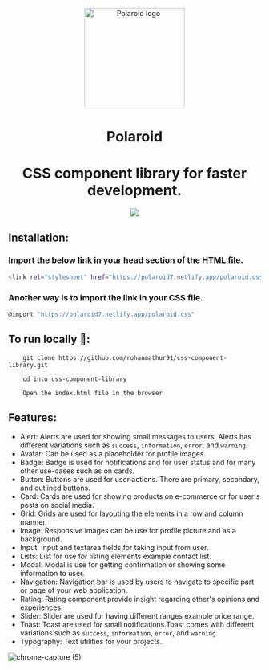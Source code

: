 <p align="center">
    <img width="200" height="200" src="https://user-images.githubusercontent.com/61556757/154894674-533890f1-b834-4332-af24-7f1d82d54ddf.svg" alt="Polaroid logo">
</p>
<h1 align="center">Polaroid</h1>

<h1 align="center">CSS component library for faster development.</h1>

<p align="center">
  <img src="https://api.netlify.com/api/v1/badges/17b53658-ec99-4ef9-843a-756f93ccf7c1/deploy-status">
</p>

## Installation:

### Import the below link in your head section of the HTML file.
```bash
<link rel="stylesheet" href="https://polaroid7.netlify.app/polaroid.css"/>
```

### Another way is to import the link in your CSS file.
```bash
@import "https://polaroid7.netlify.app/polaroid.css"
```

## To run locally 🚀:

```
    git clone https://github.com/rohanmathur91/css-component-library.git
```
```
    cd into css-component-library
```
```
    Open the index.html file in the browser
```
    

## Features:

- Alert: Alerts are used for showing small messages to users. Alerts has different variations such as `success`, `information`, `error`, and `warning`.
- Avatar: Can be used as a placeholder for profile images.
- Badge: Badge is used for notifications and for user status and for many other use-cases such as on cards.
- Button: Buttons are used for user actions. There are primary, secondary, and outlined buttons.
- Card: Cards are used for showing products on e-commerce or for user's posts on social media. 
- Grid: Grids are used for layouting the elements in a row and column manner.
- Image: Responsive images can be use for profile picture and as a background.
- Input: Input and textarea fields for taking input from user.
- Lists: List for use for listing elements example contact list.
- Modal: Modal is use for getting confirmation or showing some information to user.
- Navigation: Navigation bar is used by users to navigate to specific part or page of your web application.
- Rating: Rating component provide insight regarding other's opinions and experiences.
- Slider: Slider are used for having different ranges example price range.
- Toast: Toast are used for small notifications.Toast comes with different variations such as `success`, `information`, `error`, and `warning`.
- Typography: Text utilities for your projects.

![chrome-capture (5)](https://user-images.githubusercontent.com/61556757/154896241-36b380a4-051f-4ab4-b4c6-283bde270bfe.gif)

